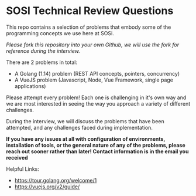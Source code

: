 # SOSI Technical Review Questions

This repo contains a selection of problems that embody some of the programming concepts we use here at SOSi.

*Please fork this repository into your own Github, we will use the fork for reference during the interview.*

There are 2 problems in total:

- A Golang (1.14) problem (REST API concepts, pointers, concurrency)
- A VueJS problem (Javascript, Node, Vue Framework, single page applications)

Please attempt every problem! Each one is challenging in it's own way and we are most interested in seeing the way you approach a variety of different challenges.

During the interview, we will discuss the problems that have been attempted, and any challenges faced during implementation.

**If you have any issues at all with configuration of environments, installation of tools, or the general nature of any of the problems, please reach out sooner rather than later! Contact information is in the email you received** 

Helpful Links:  
- https://tour.golang.org/welcome/1
- https://vuejs.org/v2/guide/